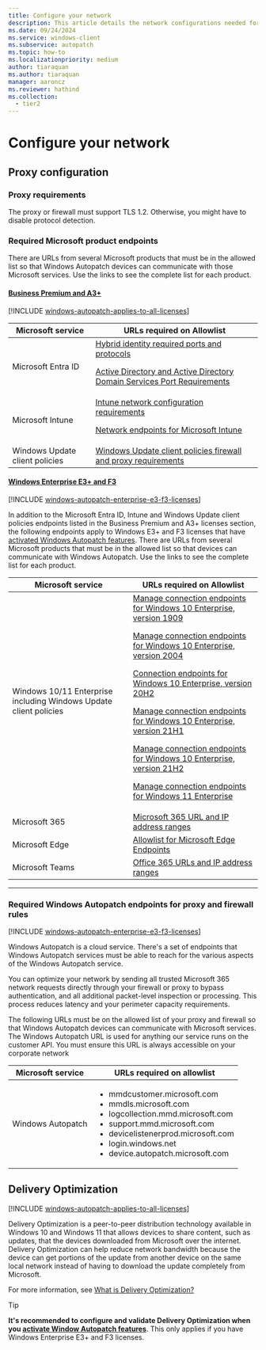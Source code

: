 ```yaml
---
title: Configure your network
description: This article details the network configurations needed for Windows Autopatch
ms.date: 09/24/2024
ms.service: windows-client
ms.subservice: autopatch
ms.topic: how-to
ms.localizationpriority: medium
author: tiaraquan
ms.author: tiaraquan
manager: aaroncz
ms.reviewer: hathind
ms.collection:
  - tier2
---
```


# Configure your network

## Proxy configuration

### Proxy requirements

The proxy or firewall must support TLS 1.2. Otherwise, you might have to disable protocol detection.

### Required Microsoft product endpoints

There are URLs from several Microsoft products that must be in the allowed list so that Windows Autopatch devices can communicate with those Microsoft services. Use the links to see the complete list for each product.

#### [Business Premium and A3+](#tab/business-premium-and-a3-licenses-required-microsoft-endpoints)

[!INCLUDE [windows-autopatch-applies-to-all-licenses](../includes/windows-autopatch-applies-to-all-licenses.md)]

| Microsoft service | URLs required on Allowlist |
| ----- | ----- |
| Microsoft Entra ID | [Hybrid identity required ports and protocols](/azure/active-directory/hybrid/reference-connect-ports)<p><p>[Active Directory and Active Directory Domain Services Port Requirements](/previous-versions/windows/it-pro/windows-server-2008-R2-and-2008/dd772723(v=ws.10))</p> |
| Microsoft Intune | [Intune network configuration requirements](/mem/intune/fundamentals/network-bandwidth-use)<p><p>[Network endpoints for Microsoft Intune](/mem/intune/fundamentals/intune-endpoints)</p> |
| Windows Update client policies | [Windows Update client policies firewall and proxy requirements](https://support.microsoft.com/help/3084568/can-t-download-updates-from-windows-update-from-behind-a-firewall-or-p) |

#### [Windows Enterprise E3+ and F3](#tab/windows-enterprise-e3-and-f3-licenses-required-microsoft-endpoints)

[!INCLUDE [windows-autopatch-enterprise-e3-f3-licenses](../includes/windows-autopatch-enterprise-e3-f3-licenses.md)]

In addition to the Microsoft Entra ID, Intune and Windows Update client policies endpoints listed in the Business Premium and A3+ licenses section, the following endpoints apply to Windows E3+ and F3 licenses that have [activated Windows Autopatch features](../prepare/windows-autopatch-feature-activation.md). There are URLs from several Microsoft products that must be in the allowed list so that devices can communicate with Windows Autopatch. Use the links to see the complete list for each product.

| Microsoft service | URLs required on Allowlist |
| ----- | ----- |
| Windows 10/11 Enterprise including Windows Update client policies | [Manage connection endpoints for Windows 10 Enterprise, version 1909](/windows/privacy/manage-windows-1909-endpoints)<p><p>[Manage connection endpoints for Windows 10 Enterprise, version 2004](/windows/privacy/manage-windows-2004-endpoints)</p><p>[Connection endpoints for Windows 10 Enterprise, version 20H2](/windows/privacy/manage-windows-20h2-endpoints)</p><p>[Manage connection endpoints for Windows 10 Enterprise, version 21H1](/windows/privacy/manage-windows-21h1-endpoints)</p><p>[Manage connection endpoints for Windows 10 Enterprise, version 21H2](/windows/privacy/manage-windows-21h2-endpoints)</p><p>[Manage connection endpoints for Windows 11 Enterprise](/windows/privacy/manage-windows-11-endpoints)</p>|
| Microsoft 365 | [Microsoft 365 URL and IP address ranges](/microsoft-365/enterprise/urls-and-ip-address-ranges?view=o365-worldwide&preserve-view=true) |
| Microsoft Edge | [Allowlist for Microsoft Edge Endpoints](/deployedge/microsoft-edge-security-endpoints) |
| Microsoft Teams | [Office 365 URLs and IP address ranges](/microsoft-365/enterprise/urls-and-ip-address-ranges) |

---

### Required Windows Autopatch endpoints for proxy and firewall rules

[!INCLUDE [windows-autopatch-enterprise-e3-f3-licenses](../includes/windows-autopatch-enterprise-e3-f3-licenses.md)]

Windows Autopatch is a cloud service. There's a set of endpoints that Windows Autopatch services must be able to reach for the various aspects of the Windows Autopatch service.

You can optimize your network by sending all trusted Microsoft 365 network requests directly through your firewall or proxy to bypass authentication, and all additional packet-level inspection or processing. This process reduces latency and your perimeter capacity requirements.

The following URLs must be on the allowed list of your proxy and firewall so that Windows Autopatch devices can communicate with Microsoft services. The Windows Autopatch URL is used for anything our service runs on the customer API. You must ensure this URL is always accessible on your corporate network

| Microsoft service | URLs required on allowlist |
| ----- | ----- |
| Windows Autopatch | <ul><li>mmdcustomer.microsoft.com</li><li>mmdls.microsoft.com</li><li>logcollection.mmd.microsoft.com</li><li>support.mmd.microsoft.com</li><li>devicelistenerprod.microsoft.com</li><li>login.windows.net</li><li>device.autopatch.microsoft.com</li></ul>|

## Delivery Optimization

[!INCLUDE [windows-autopatch-applies-to-all-licenses](../includes/windows-autopatch-applies-to-all-licenses.md)]

Delivery Optimization is a peer-to-peer distribution technology available in Windows 10 and Windows 11 that allows devices to share content, such as updates, that the devices downloaded from Microsoft over the internet. Delivery Optimization can help reduce network bandwidth because the device can get portions of the update from another device on the same local network instead of having to download the update completely from Microsoft.

For more information, see [What is Delivery Optimization?](/windows/deployment/do/waas-delivery-optimization)

> [!TIP]
> **It's recommended to configure and validate Delivery Optimization when you [activate Window Autopatch features](../prepare/windows-autopatch-feature-activation.md)**. This only applies if you have Windows Enterprise E3+ and F3 licenses.
